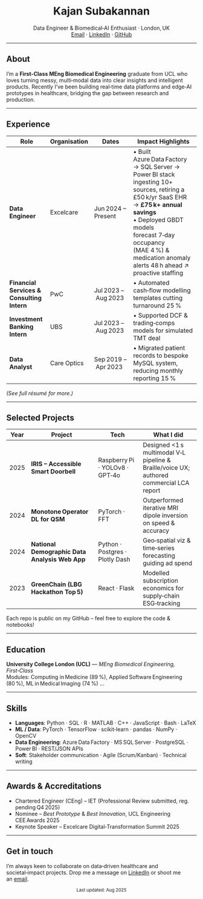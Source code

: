 

<!-- Banner / hero image (optional) -->
<!-- ![Header](assets/images/header.png) -->

<h1 align="center">Kajan Subakannan</h1>
<p align="center">
  Data Engineer & Biomedical‑AI Enthusiast · London, UK  
  <br/>
  <a href="mailto:kajan2backup@gmail.com">Email</a> ·
  <a href="https://www.linkedin.com/in/kajan-subakannan-578a16135/">LinkedIn</a> ·
  <a href="https://github.com/KajanGH">GitHub</a>
</p>

---

## About

I’m a **First‑Class MEng Biomedical Engineering** graduate from UCL who loves turning messy, multi‑modal data into clear insights and intelligent products. Recently I’ve been building real‑time data platforms and edge‑AI prototypes in healthcare, bridging the gap between research and production.

---

## Experience

| Role | Organisation | Dates | Impact Highlights |
|------|--------------|-------|-------------------|
| **Data Engineer** | Excelcare | Jun 2024 – Present | • Built Azure Data Factory → SQL Server → Power BI stack ingesting 10+ sources, retiring a £50 k/yr SaaS EHR → **£75 k+ annual savings**  <br/>• Deployed GBDT models forecast 7‑day occupancy (MAE 4 %) & medication anomaly alerts 48 h ahead ↗ proactive staffing |
| **Financial Services & Consulting Intern** | PwC | Jul 2023 – Aug 2023 | • Automated cash‑flow modelling templates cutting turnaround 25 % |
| **Investment Banking Intern** | UBS | Jul 2023 – Aug 2023 | • Supported DCF & trading‑comps models for simulated TMT deal |
| **Data Analyst** | Care Optics | Sep 2019 – Apr 2023 | • Migrated patient records to bespoke MySQL system, reducing monthly reporting 15 % |

*(See full résumé for more.)*

---

## Selected Projects

| Year | Project | Tech | What I did |
|------|---------|------|------------|
| 2025 | **IRIS – Accessible Smart Doorbell** | Raspberry Pi · YOLOv8 · GPT‑4o | Designed <1 s multimodal V‑L pipeline & Braille/voice UX; authored commercial LCA report |
| 2024 | **Monotone Operator DL for QSM** | PyTorch · FFT | Outperformed iterative MRI dipole inversion on speed & accuracy |
| 2024 | **National Demographic Data Analysis Web App** | Python · Postgres · Plotly Dash | Geo‑spatial viz & time‑series forecasting guiding ad spend |
| 2023 | **GreenChain (LBG Hackathon Top 5)** | React · Flask | Modelled subscription economics for supply‑chain ESG‑tracking |

Each repo is public on my GitHub – feel free to explore the code & notebooks!

---

## Education

**University College London (UCL)**  — *MEng Biomedical Engineering, First‑Class*  
Modules: Computing in Medicine (89 %), Applied Software Engineering (80 %), ML in Medical Imaging (74 %) …

---

## Skills

- **Languages**: Python · SQL · R · MATLAB · C++ · JavaScript · Bash · LaTeX  
- **ML / Data**: PyTorch · TensorFlow · scikit‑learn · pandas · NumPy · OpenCV  
- **Data Engineering**: Azure Data Factory · MS SQL Server · PostgreSQL · Power BI · REST/JSON APIs  
- **Soft**: Stakeholder communication · Agile (Scrum/Kanban) · Technical writing

---

## Awards & Accreditations

- Chartered Engineer (CEng) – IET (Professional Review submitted, reg. pending Q4 2025)
- Nominee – *Best Prototype* & *Best Innovation*, UCL Engineering CEE Awards 2025
- Keynote Speaker – Excelcare Digital‑Transformation Summit 2025

---

## Get in touch

I’m always keen to collaborate on data‑driven healthcare and societal‑impact projects. Drop me a message on [LinkedIn](https://www.linkedin.com/in/kajan-subakannan-578a16135/) or shoot me an [email](mailto:kajan2backup@gmail.com).

<!-- Footer note -->
<p align="center"><sub>Last updated: Aug 2025</sub></p>

